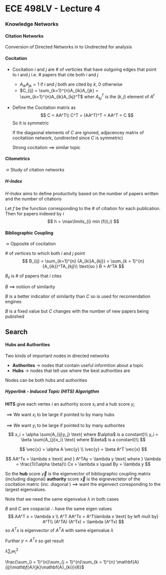 # ECE 498LV - Lecture 4

###  Knowledge Networks

#### Citation Networks

Conversion of Directed Networks in to Undirected for analysis 

#### Cocitation

- Cocitation $i$ and $j$ are # of verticies that have outgoing edges that point to $i$ and $j$ i.e. # papers that cite both $i$ and $j$ 

  - $A_{ik}A_{jk} = 1$ if $i$ and $j$ both are cited by $k$, 0 otherwise
  - $C_{ij} = \sum_{k=1}^{n}A_{ik}A_{jk} = \sum_{k=1}^{n}A_{ik}A_{kj}^T$ wher $A_{kj}^T$ is the $(k,j)$ element of $A^t$

- Define the Cocitation matrix as 
  $$
  C = AA^T\\
  C^T = (AA^T)^T = AA^T = C
  $$
  So it is symmetric

  If the diagaonal elements of $C$ are ignored, adjacencey matrix of cocitatiion network, (undirected since $C$ is symmetric)

  Strong cocitation $\implies$ similar topic 

#### Citometrics

$\rightarrow$ Study of citation networks 

##### H-Index

_H-Index_ aims to define productivity based on the number of papers written and the number of citations



Let $f$ be the function corresponding to the # of citiation for each publication. Then for papers indexed by $i$
$$
h = \max\limits_{i} min (f(i),i)
$$

####  Bibliographic Coupling

$\rightarrow$ Opposite of cocitation  

\# of vertices to which both $i$ and $j$ point
$$
B_{ij} = \sum_{k=1}^{n} {A_{ki}A_{kj}} = \sum_{k = 1}^{n}{A_{ik}}^TA_{kj}\\
\text{so } B = A^TA
$$


$B_{ii}$ is # of papers that $i$ cites 

$B$ $\implies$ notiion of similarity 

$B$ is a better indicatior of similarity than $C$ so is used for recomendation engines 

$B$ is a fixed value but $C$ changes with the number of new papers being pubished 



## Search

#### Hubs and Authorities

Two kinds of important nodes in directed networks 

- **Authorites** $\rightarrow$ nodes that contain useful informtion about a topic 
- **Hubs** $\rightarrow$ nodes that tell use where the best authorities are 

Nodes can be both hubs and authorities 

##### Hyperlink - Induced Topic (HITS) Algorigthm

**HITS** give each vertex $i$ an authority score $x_i$ and a hub score $y_i$

​	$\implies$ We want $x_i$ to be large if pointed to by many hubs 

​	$\implies$ We want $y_i$ to be large if pointed to by many authorites 
$$
x_i = \alpha \sum{A_{ij}y_j} \text{ where $\alpha$ is a constant}\\
y_i = \beta \sum{A_{ji}x_i} \text{ where $\beta$ is a constant}\\
$$

$$
\vec{x} = \alpha A \vec{y} \\
\vec{y} = \beta A^T \vec{x} 
$$

$$
AA^Tx = \lambda x \text{ and } A^TAy = \lambda y \text{ where } \lambda = \frac{1}{\alpha \beta}\\
Cx = \lambda x \quad By = \lambda y
$$

So the **hub** score $\vec{y}$ is the eigenvector of bibliographic coupling matrix (including diagonal) **authority** score $\vec{x}$ is the eignevectetor of the cocitation matric (inc. diagonal ) $\implies$ want the eigenvect coresponding to the largest eigenvalues.

Note that we need the same eigenvalue $\lambda$ in both cases 

$B$ and $C$ are cospacial $\therefore$  have the same eigen values 
$$
AA^T x = \lambda x \\
A^T AA^Tx = A^T\lambda x \text{ by left mult by} A^T\\
(A^TA) (A^Tx) = \lambda (A^Tx)
$$
so $A^Tx$ is eigenvector of $A^TA$ with same eigenvalue $\lambda$ 

Further $y = A^Tx$ so get result 



$\lambda \sum_{i} w_i^2​$

\frac{\sum_{i = 1}^{n}\sum_{j = 1}^{n}\sum_{k = 1}^{n} \mathbf{A}_{ij}\mathbf{A}_{jk}\mathbf{A}_{ki}}{6}$

